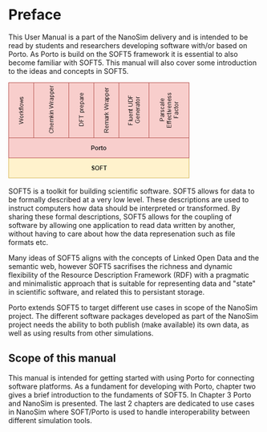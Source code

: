 # Preface

This User Manual is a part of the NanoSim delivery and is intended to
be read by students and researchers developing software with/or based
on Porto. As Porto is build on the SOFT5 framework it is essential to
also become familiar with SOFT5. This manual will also cover some
introduction to the ideas and concepts in SOFT5.

![Porto Architecture](./porto-architecture.png "Porto architecture")

SOFT5 is a toolkit for building scientific software. SOFT5 allows for
data to be formally described at a very low level. These descriptions
are used to instruct computers how data should be interpreted or
transformed. By sharing these formal descriptions, SOFT5 allows for
the coupling of software by allowing one application to read data
written by another, without having to care about how the data
represenation such as file formats etc.

Many ideas of SOFT5 aligns with the concepts of Linked Open Data and
the semantic web, however SOFT5 sacrifises the richness and dynamic
flexibility of the Resource Description Framework (RDF) with a
pragmatic and minimalistic approach that is suitable for representing
data and "state" in scientific software, and related this to
persistant storage.

Porto extends SOFT5 to target different use cases in scope of the
NanoSim project. The different software packages developed as part of
the NanoSim project needs the ability to both publish (make available)
its own data, as well as using results from other
simulations.

## Scope of this manual

This manual is intended for getting started with using Porto for
connecting software platforms. As a fundament for developing with
Porto, chapter two gives a brief introduction to the fundaments of
SOFT5. In Chapter 3 Porto and NanoSim is presented. The last 2
chapters are dedicated to use cases in NanoSim where SOFT/Porto is
used to handle interoperability between different simulation tools.
